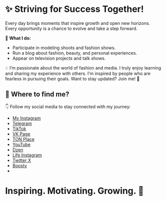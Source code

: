 # ✨ Striving for Success Together!

Every day brings moments that inspire growth and open new horizons. Every opportunity is a chance to evolve and take a step forward. 

💼 **What I do:**
- Participate in modeling shoots and fashion shows.
- Run a blog about fashion, beauty, and personal experiences.
- Appear on television projects and talk shows.

💡 I’m passionate about the world of fashion and media. I truly enjoy learning and sharing my experience with others. I’m inspired by people who are fearless in pursuing their goals. Want to stay updated? Join me! 🖤

## 📲 Where to find me?

👇 Follow my social media to stay connected with my journey:
- [My Instagram](https://www.instagram.com/shurygina_vlog)
- [Telegram](https://t.me/Di_DianaShurygina)
- [TikTok](https://www.tiktok.com/@shurygina_diana)
- [VK Page](https://vk.com/shurygina_vlog)
- [TON Place](https://ton.place/dianashurygina)
- [YouTube](https://www.youtube.com/@Diana_Shurygina.)
- [Dzen](https://dzen.ru/dianashurygina)
- [Life Instagram](https://www.instagram.com/diana_s_life2/)
- [Twitter X](https://x.com/DianaShyriginas)
- [Boosty](https://boosty.to/dianashurygina)
- 

# Inspiring. Motivating. Growing. 🚀
